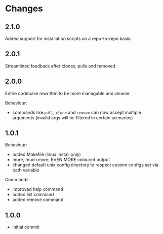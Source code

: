 # Changes

## 2.1.0

Added support for installation scripts on a repo-to-repo basis.

## 2.0.1

Streamlined feedback after clones, pulls and removed.

## 2.0.0

Entire codebase rewritten to be more managable and cleaner.

Behaviour:

* commands like `pull`, `clone` and `remove` can now accept multiple arguments (invalid args will be filtered in certain scenarios)

## 1.0.1

Behaviour:

* added Makefile (linux install only)
* more, much more, EVEN MORE coloured output
* changed default unix config directory to respect custom configs set via path variable

Commands:

* improved help command
* added list command
* added remove command

## 1.0.0

* initial commit
